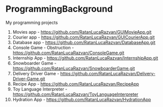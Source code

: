 # ProgrammingBackground
My programming projects
1. Movies app - https://github.com/RatanLucaRazvan/GUIMovieApp.git
2. Courier app - https://github.com/RatanLucaRazvan/GUICourierApp.git
3. Database app - https://github.com/RatanLucaRazvan/DatabaseApp.git
4. Console Game - Obstruction - https://github.com/RatanLucaRazvan/ConsoleGame.git
5. Internship App - https://github.com/RatanLucaRazvan/InternshipApp.git
6. Snowboarder Game - https://github.com/RatanLucaRazvan/SnowboarderGame.git
7. Delivery Driver Game - https://github.com/RatanLucaRazvan/Delivery-Driver-Game.git
8. Recipe App - https://github.com/RatanLucaRazvan/RecipeApp
9. Toy Language Interpreter - https://github.com/RatanLucaRazvan/ToyLanguageInterpreter
10. Hydration App - https://github.com/RatanLucaRazvan/HydrationApp
